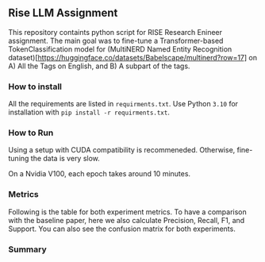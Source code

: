 ## Rise LLM Assignment
This repository containts python script for RISE Research Enineer assignment. The main goal was to fine-tune a Transformer-based TokenClassification model for (MultiNERD Named Entity Recognition dataset)[https://huggingface.co/datasets/Babelscape/multinerd?row=17] on A) All the Tags on English, and B) A subpart of the tags.

### How to install
All the requirements are listed in `requirments.txt`. Use Python `3.10` for installation with `pip install -r requirments.txt`.

### How to Run
Using a setup with CUDA compatibility is recommeneded. Otherwise, fine-tuning the data is very slow.

On a Nvidia V100, each epoch takes around 10 minutes.

### Metrics
Following is the table for both experiment metrics. To have a comparison with the baseline paper, here we also calculate Precision, Recall, F1, and Support. You can also see the confusion matrix for both experiments.

### Summary

###